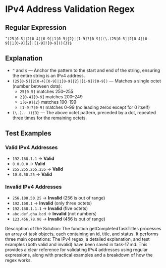 
# IPv4 Address Validation Regex

## Regular Expression

```
^(25[0-5]|2[0-4][0-9]|1[0-9]{2}|[1-9]?[0-9])(\.(25[0-5]|2[0-4][0-9]|1[0-9]{2}|[1-9]?[0-9])){3}$
```

## Explanation
- `^` and `$` — Anchor the pattern to the start and end of the string, ensuring the entire string is an IPv4 address.
- `(25[0-5]|2[0-4][0-9]|1[0-9]{2}|[1-9]?[0-9])` — Matches a single octet (number between dots):
  - `25[0-5]` matches 250–255
  - `2[0-4][0-9]` matches 200–249
  - `1[0-9]{2}` matches 100–199
  - `[1-9]?[0-9]` matches 0–99 (no leading zeros except for 0 itself)
- `(\.(...)){3}` — The above octet pattern, preceded by a dot, repeated three times for the remaining octets.

## Test Examples

### Valid IPv4 Addresses
- `192.168.1.1` → **Valid**
- `0.0.0.0` → **Valid**
- `255.255.255.255` → **Valid**
- `10.0.50.25` → **Valid**

### Invalid IPv4 Addresses
- `256.100.50.25` → **Invalid** (256 is out of range)
- `192.168.1` → **Invalid** (only three octets)
- `192.168.1.1.1` → **Invalid** (five octets)
- `abc.def.gha.bcd` → **Invalid** (not numbers)
- `123.456.78.90` → **Invalid** (456 is out of range)

Description of the Solution:
The function getCompletedTaskTitles processes an array of task objects, each containing an id, title, and status. It performs three main operations:
The IPv4 regex, a detailed explanation, and test examples (both valid and invalid) have been saved in task-17.md. This provides a clear reference for validating IPv4 addresses using regular expressions, along with practical examples and a breakdown of how the regex works.